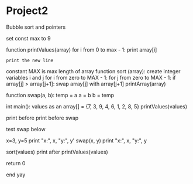 # Project2
Bubble sort and pointers


set const max to 9

function printValues(array)
	for i from 0 to max - 1:
		print array[i]
	
	print the new line

constant MAX is max length of array
function sort (array):
    create integer variables i and j
    for i from zero to MAX - 1:
        for j from zero to MAX - 1:
            if array[j] > array[j+1]:
                swap array[j] with array[j+1]
                printArray(array)

function swap(a, b):
	temp  = a
	a = b
	b = temp

int main():
values as an array[] = {7, 3, 9, 4, 6, 1, 2, 8, 5}
printValues)values)

print before
print before swap

test swap below

x=3, y=5
print "x:", x, "y:", y'
swap(x, y)
print "x:", x, "y:", y

sort(values)
print after
printValues(values)

return 0

end yay
